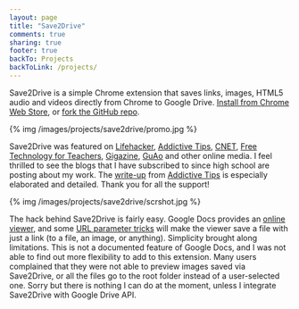 ```yaml
---
layout: page
title: "Save2Drive"
comments: true
sharing: true
footer: true
backTo: Projects
backToLink: /projects/
---
```


Save2Drive is a simple Chrome extension that saves links, images, HTML5 audio and videos directly from Chrome to Google Drive. [Install from Chrome Web Store](https://chrome.google.com/webstore/detail/save-to-drive/deoibeabfchdpckcmamaadeccohilbkp), or [fork the GitHub repo](https://github.com/scottcheng/save2drive).

{% img /images/projects/save2drive/promo.jpg %}

Save2Drive was featured on [Lifehacker](http://lifehacker.com/5963877/save-to-drive-instantly-sends-images-audio-and-video-to-google-drive), [Addictive Tips](http://www.addictivetips.com/web/quickly-save-images-links-audio-video-to-google-drive-from-chrome/), [CNET](http://download.cnet.com/Save-to-Drive/3000-33362_4-75816673.html), [Free Technology for Teachers](http://www.freetech4teachers.com/2012/12/right-click-to-save-images-and-more-to.html), [Gigazine](http://gigazine.net/news/20121217-goole-drive-chrome/), [GuAo](http://www.guao.hk/posts/save-to-drive-instantly-sends-images-audio-and-video-to-google-drive.html) and other online media. I feel thrilled to see the blogs that I have subscribed to since high school are posting about my work. The [write-up](http://www.addictivetips.com/web/quickly-save-images-links-audio-video-to-google-drive-from-chrome/) from [Addictive Tips](http://www.addictivetips.com/) is especially elaborated and detailed. Thank you for all the support!

<!-- http://www.forest.impress.co.jp/docs/review/20121129_575735.html -->
<!-- http://habrahabr.ru/post/160785/ -->
<!-- http://bitelia.com/2012/11/save-to-drive-google-drive-chrome -->

{% img /images/projects/save2drive/scrshot.jpg %}

The hack behind Save2Drive is fairly easy. Google Docs provides an [online viewer](http://docs.google.com/viewer), and some [URL parameter tricks](https://github.com/scottcheng/save2drive/blob/master/background.js#L44) will make the viewer save a file with just a link (to a file, an image, or anything). Simplicity brought along limitations. This is not a documented feature of Google Docs, and I was not able to find out more flexibility to add to this extension. Many users complained that they were not able to preview images saved via Save2Drive, or all the files go to the root folder instead of a user-selected one. Sorry but there is nothing I can do at the moment, unless I integrate Save2Drive with Google Drive API.